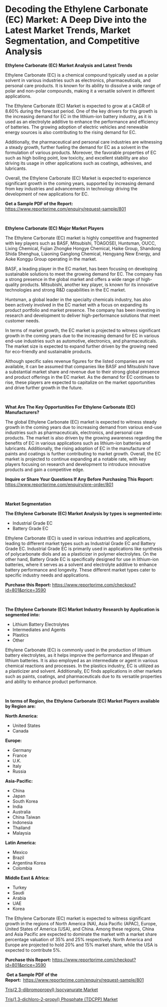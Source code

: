 <p><h1>Decoding the Ethylene Carbonate (EC) Market: A Deep Dive into the Latest Market Trends, Market Segmentation, and Competitive Analysis</h1></p><p><strong>Ethylene Carbonate (EC) Market Analysis and Latest Trends</strong></p>
<p><p>Ethylene Carbonate (EC) is a chemical compound typically used as a polar solvent in various industries such as electronics, pharmaceuticals, and personal care products. It is known for its ability to dissolve a wide range of polar and non-polar compounds, making it a versatile solvent in different applications.</p><p>The Ethylene Carbonate (EC) Market is expected to grow at a CAGR of 8.60% during the forecast period. One of the key drivers for this growth is the increasing demand for EC in the lithium-ion battery industry, as it is used as an electrolyte additive to enhance the performance and efficiency of batteries. The growing adoption of electric vehicles and renewable energy sources is also contributing to the rising demand for EC.</p><p>Additionally, the pharmaceutical and personal care industries are witnessing a steady growth, further fueling the demand for EC as a solvent in the formulation of various products. Moreover, the favorable properties of EC such as high boiling point, low toxicity, and excellent stability are also driving its usage in other applications such as coatings, adhesives, and lubricants.</p><p>Overall, the Ethylene Carbonate (EC) Market is expected to experience significant growth in the coming years, supported by increasing demand from key industries and advancements in technology driving the development of new applications for EC.</p></p>
<p><strong>Get a Sample PDF of the Report:&nbsp;</strong> <a href="https://www.reportprime.com/enquiry/request-sample/801">https://www.reportprime.com/enquiry/request-sample/801</a></p>
<p>&nbsp;</p>
<p><strong>Ethylene Carbonate (EC) Major Market Players</strong></p>
<p><p>The Ethylene Carbonate (EC) market is highly competitive and fragmented with key players such as BASF, Mitsubishi, TOAGOSEI, Huntsman, OUCC, Lixing Chemical, Fujian Zhongke Hongye Chemical, Haike Group, Shandong Shida Shenghua, Liaoning Ganglong Chemical, Hengyang New Energy, and Aoke Konggu Group operating in the market.</p><p>BASF, a leading player in the EC market, has been focusing on developing sustainable solutions to meet the growing demand for EC. The company has a strong presence in the global market and offers a wide range of high-quality products. Mitsubishi, another key player, is known for its innovative technologies and strong R&D capabilities in the EC market.</p><p>Huntsman, a global leader in the specialty chemicals industry, has also been actively involved in the EC market with a focus on expanding its product portfolio and market presence. The company has been investing in research and development to deliver high-performance solutions that meet customer needs.</p><p>In terms of market growth, the EC market is projected to witness significant growth in the coming years due to the increasing demand for EC in various end-use industries such as automotive, electronics, and pharmaceuticals. The market size is expected to expand further driven by the growing need for eco-friendly and sustainable products.</p><p>Although specific sales revenue figures for the listed companies are not available, it can be assumed that companies like BASF and Mitsubishi have a substantial market share and revenue due to their strong global presence and product offerings in the EC market. As the demand for EC continues to rise, these players are expected to capitalize on the market opportunities and drive further growth in the future.</p></p>
<p>&nbsp;</p>
<p><strong>What Are The Key Opportunities For Ethylene Carbonate (EC) Manufacturers?</strong></p>
<p><p>The global Ethylene Carbonate (EC) market is expected to witness steady growth in the coming years due to increasing demand from various end-use industries such as pharmaceuticals, electronics, and personal care products. The market is also driven by the growing awareness regarding the benefits of EC in various applications such as lithium-ion batteries and lubricants. Additionally, the rising adoption of EC in the manufacture of paints and coatings is further contributing to market growth. Overall, the EC market is projected to continue expanding at a notable rate, with key players focusing on research and development to introduce innovative products and gain a competitive edge.</p></p>
<p><strong>Inquire or Share Your Questions If Any Before Purchasing This Report:</strong> <a href="https://www.reportprime.com/enquiry/pre-order/801">https://www.reportprime.com/enquiry/pre-order/801</a></p>
<p>&nbsp;</p>
<p><strong>Market Segmentation</strong></p>
<p><strong>The Ethylene Carbonate (EC) Market Analysis by types is segmented into:</strong></p>
<p><ul><li>Industrial Grade EC</li><li>Battery Grade EC</li></ul></p>
<p><p>Ethylene Carbonate (EC) is used in various industries and applications, leading to different market types such as Industrial Grade EC and Battery Grade EC. Industrial Grade EC is primarily used in applications like synthesis of polycarbonate diols and as a plasticizer in polymer electrolytes. On the other hand, Battery Grade EC is specifically designed for use in lithium-ion batteries, where it serves as a solvent and electrolyte additive to enhance battery performance and longevity. These different market types cater to specific industry needs and applications.</p></p>
<p><strong>Purchase this Report:&nbsp;</strong><a href="https://www.reportprime.com/checkout?id=801&price=3590">https://www.reportprime.com/checkout?id=801&price=3590</a></p>
<p>&nbsp;</p>
<p><strong>The Ethylene Carbonate (EC) Market Industry Research by Application is segmented into:</strong></p>
<p><ul><li>Lithium Battery Electrolytes</li><li>Intermediates and Agents</li><li>Plastics</li><li>Other</li></ul></p>
<p><p>Ethylene Carbonate (EC) is commonly used in the production of lithium battery electrolytes, as it helps improve the performance and lifespan of lithium batteries. It is also employed as an intermediate or agent in various chemical reactions and processes. In the plastics industry, EC is utilized as a plasticizer and solvent. Additionally, EC finds applications in other markets such as paints, coatings, and pharmaceuticals due to its versatile properties and ability to enhance product performance.</p></p>
<p>&nbsp;</p>
<p><strong>In terms of Region, the Ethylene Carbonate (EC) Market Players available by Region are:</strong></p>
<p>
    <p> <strong> North America: </strong>
        <ul>
            <li>United States</li>
            <li>Canada</li>
        </ul>
        </p> 
    <p> <strong> Europe: </strong>
        <ul>
            <li>Germany</li>
            <li>France</li>
            <li>U.K.</li>
            <li>Italy</li>
            <li>Russia</li>
        </ul>
        </p> 
    <p> <strong> Asia-Pacific: </strong>
        <ul>
            <li>China</li>
            <li>Japan</li>
            <li>South Korea</li>
            <li>India</li>
            <li>Australia</li>
            <li>China Taiwan</li>
            <li>Indonesia</li>
            <li>Thailand</li>
            <li>Malaysia</li>
        </ul>
        </p> 
    <p> <strong> Latin America: </strong>
        <ul>
            <li>Mexico</li>
            <li>Brazil</li>
            <li>Argentina Korea</li>
            <li>Colombia</li>
        </ul>
        </p> 
    <p> <strong> Middle East & Africa: </strong>
        <ul>
            <li>Turkey</li>
            <li>Saudi</li>
            <li>Arabia</li>
            <li>UAE</li>
            <li>Korea</li>
        </ul>
    </p>
    </p>
<p><p>The Ethylene Carbonate (EC) market is expected to witness significant growth in the regions of North America (NA), Asia Pacific (APAC), Europe, United States of America (USA), and China. Among these regions, China and Asia Pacific are expected to dominate the market with a market share percentage valuation of 35% and 25% respectively. North America and Europe are projected to hold 20% and 15% market share, while the USA is expected to contribute 5%.</p></p>
<p><strong>Purchase this Report: </strong><a href="https://www.reportprime.com/checkout?id=801&price=3590">https://www.reportprime.com/checkout?id=801&price=3590</a></p>
<p>&nbsp;<strong>Get a Sample PDF of the Report:&nbsp;&nbsp;</strong><a href="https://www.reportprime.com/enquiry/request-sample/801">https://www.reportprime.com/enquiry/request-sample/801</a></p>
<p><strong></strong></p>
<p><p><a href="https://meowing-lemming-dd3.notion.site/Tris-2-3-dibromopropyl-Isocyanurate-Market-Research-Report-Reveals-The-Latest-Trends-And-Opportunit-f2cdde8214134b0584a4373795208b04">Tris(2,3-dibromopropyl) Isocyanurate Market</a></p><p><a href="https://cute-banjo-8ca.notion.site/Tris-1-3-dichloro-2-propyl-Phosphate-TDCPP-Market-Challenges-Opportunities-and-Growth-Drivers--0dfbb9223b4645ae870e863733784bd5">Tris(1,3-dichloro-2-propyl) Phosphate (TDCPP) Market</a></p></p>